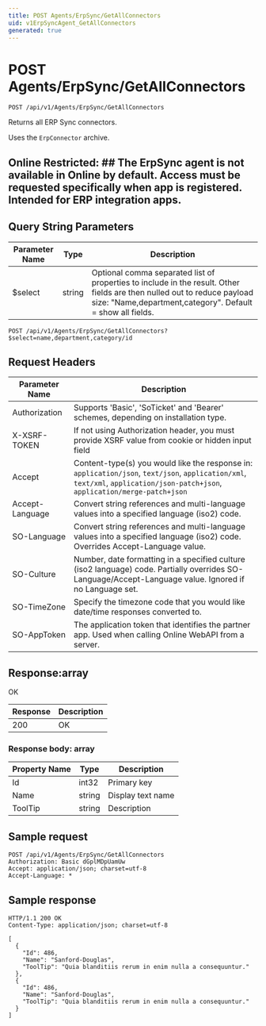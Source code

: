 ```yaml
---
title: POST Agents/ErpSync/GetAllConnectors
uid: v1ErpSyncAgent_GetAllConnectors
generated: true
---
```


# POST Agents/ErpSync/GetAllConnectors

```http
POST /api/v1/Agents/ErpSync/GetAllConnectors
```

Returns all ERP Sync connectors.


Uses the `ErpConnector` archive.


## Online Restricted: ## The ErpSync agent is not available in Online by default. Access must be requested specifically when app is registered. Intended for ERP integration apps.






## Query String Parameters

| Parameter Name | Type |  Description |
|----------------|------|--------------|
| $select | string |  Optional comma separated list of properties to include in the result. Other fields are then nulled out to reduce payload size: "Name,department,category". Default = show all fields. |

```http
POST /api/v1/Agents/ErpSync/GetAllConnectors?$select=name,department,category/id
```


## Request Headers

| Parameter Name | Description |
|----------------|-------------|
| Authorization  | Supports 'Basic', 'SoTicket' and 'Bearer' schemes, depending on installation type. |
| X-XSRF-TOKEN   | If not using Authorization header, you must provide XSRF value from cookie or hidden input field |
| Accept         | Content-type(s) you would like the response in: `application/json`, `text/json`, `application/xml`, `text/xml`, `application/json-patch+json`, `application/merge-patch+json` |
| Accept-Language | Convert string references and multi-language values into a specified language (iso2) code. |
| SO-Language | Convert string references and multi-language values into a specified language (iso2) code. Overrides Accept-Language value. |
| SO-Culture | Number, date formatting in a specified culture (iso2 language) code. Partially overrides SO-Language/Accept-Language value. Ignored if no Language set. |
| SO-TimeZone | Specify the timezone code that you would like date/time responses converted to. |
| SO-AppToken | The application token that identifies the partner app. Used when calling Online WebAPI from a server. |


## Response:array

OK

| Response | Description |
|----------------|-------------|
| 200 | OK |

### Response body: array

| Property Name | Type |  Description |
|----------------|------|--------------|
| Id | int32 | Primary key |
| Name | string | Display text name |
| ToolTip | string | Description |

## Sample request

```http!
POST /api/v1/Agents/ErpSync/GetAllConnectors
Authorization: Basic dGplMDpUamUw
Accept: application/json; charset=utf-8
Accept-Language: *
```

## Sample response

```http_
HTTP/1.1 200 OK
Content-Type: application/json; charset=utf-8

[
  {
    "Id": 486,
    "Name": "Sanford-Douglas",
    "ToolTip": "Quia blanditiis rerum in enim nulla a consequuntur."
  },
  {
    "Id": 486,
    "Name": "Sanford-Douglas",
    "ToolTip": "Quia blanditiis rerum in enim nulla a consequuntur."
  }
]
```